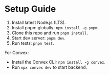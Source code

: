 # Setup Guide

1. Install latest Node.js (LTS).
2. Install pnpm globally: `npm install -g pnpm`.
3. Clone this repo and run `pnpm install`.
4. Start dev server: `pnpm dev`.
5. Run tests: `pnpm test`.

For Convex:
- Install the Convex CLI: `npm install -g convex`.
- Run `npx convex dev` to start backend.
